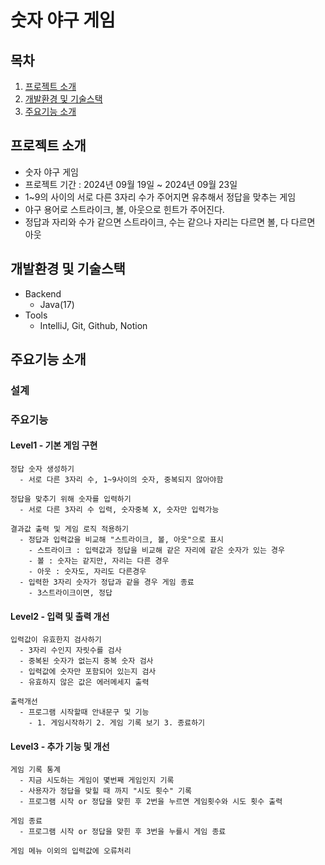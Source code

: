# 숫자 야구 게임

## 목차
1. [프로젝트 소개](#프로젝트-소개)
2. [개발환경 및 기술스택](#개발환경-및-기술스택)
3. [주요기능 소개](#주요기능-소개)

## 프로젝트 소개
- 숫자 야구 게임 
- 프로젝트 기간 : 2024년 09월 19일  ~ 2024년 09월 23일
- 1~9의 사이의 서로 다른 3자리 수가 주어지면 유추해서 정답을 맞추는 게임
- 야구 용어로 스트라이크, 볼, 아웃으로 힌트가 주어진다.
- 정답과 자리와 수가 같으면 스트라이크, 수는 같으나 자리는 다르면 볼, 다 다르면 아웃

## 개발환경 및 기술스택
- Backend
    - Java(17)
- Tools
    - IntelliJ, Git, Github, Notion

## 주요기능 소개
###  설계<br>
### 주요기능
#### Level1 - 기본 게임 구현
    정답 숫자 생성하기
      - 서로 다른 3자리 수, 1~9사이의 숫자, 중복되지 않아야함 

    정답을 맞추기 위해 숫자를 입력하기 
      - 서로 다른 3자리 수 입력, 숫자중복 X, 숫자만 입력가능

    결과값 출력 및 게임 로직 적용하기
      - 정답과 입력값을 비교해 "스트라이크, 볼, 아웃"으로 표시
        - 스트라이크 : 입력값과 정답을 비교해 같은 자리에 같은 숫자가 있는 경우
        - 볼 : 숫자는 같지만, 자리는 다른 경우
        - 아웃 : 숫자도, 자리도 다른경우
      - 입력한 3자리 숫자가 정답과 같을 경우 게임 종료
        - 3스트라이크이면, 정답 

#### Level2 - 입력 및 출력 개선
    입력값이 유효한지 검사하기 
      - 3자리 수인지 자릿수를 검사
      - 중복된 숫자가 없는지 중복 숫자 검사
      - 입력값에 숫자만 포함되어 있는지 검사
      - 유효하지 않은 값은 에러메세지 출력
    
    출력개선
      - 프로그램 시작할때 안내문구 및 기능 
        - 1. 게임시작하기 2. 게임 기록 보기 3. 종료하기

#### Level3 - 추가 기능 및 개선
    게임 기록 통계
      - 지금 시도하는 게임이 몇번째 게임인지 기록
      - 사용자가 정답을 맞힐 때 까지 "시도 횟수" 기록
      - 프로그램 시작 or 정답을 맞힌 후 2번을 누르면 게임횟수와 시도 횟수 출력

    게임 종료
      - 프로그램 시작 or 정답을 맞힌 후 3번을 누를시 게임 종료

    게임 메뉴 이외의 입력값에 오류처리